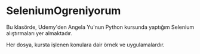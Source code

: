 # SeleniumOgreniyorum

Bu klasörde, Udemy'den Angela Yu'nun Python kursunda yaptığım Selenium alıştırmaları yer almaktadır.

Her dosya, kursta işlenen konulara dair örnek ve uygulamalardır.
